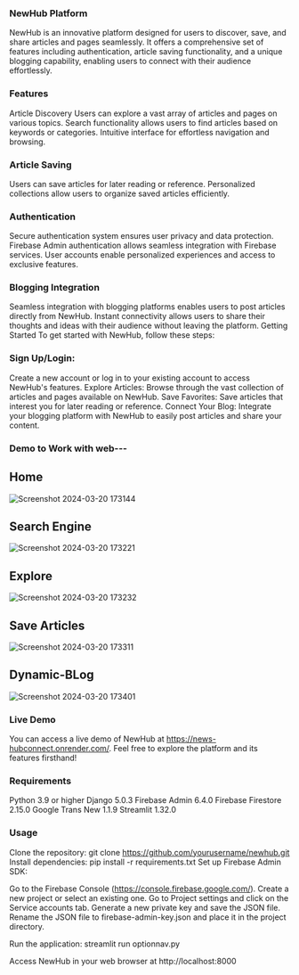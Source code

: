 ### NewHub Platform

NewHub is an innovative platform designed for users to discover, save, and share articles and pages seamlessly. It offers a comprehensive set of features including authentication, article saving functionality, and a unique blogging capability, enabling users to connect with their audience effortlessly.

### Features

Article Discovery
Users can explore a vast array of articles and pages on various topics.
Search functionality allows users to find articles based on keywords or categories.
Intuitive interface for effortless navigation and browsing.

### Article Saving

Users can save articles for later reading or reference.
Personalized collections allow users to organize saved articles efficiently.

### Authentication
Secure authentication system ensures user privacy and data protection.
Firebase Admin authentication allows seamless integration with Firebase services.
User accounts enable personalized experiences and access to exclusive features.

### Blogging Integration

Seamless integration with blogging platforms enables users to post articles directly from NewHub.
Instant connectivity allows users to share their thoughts and ideas with their audience without leaving the platform.
Getting Started
To get started with NewHub, follow these steps:

### Sign Up/Login: 

Create a new account or log in to your existing account to access NewHub's features.
Explore Articles: Browse through the vast collection of articles and pages available on NewHub.
Save Favorites: Save articles that interest you for later reading or reference.
Connect Your Blog: Integrate your blogging platform with NewHub to easily post articles and share your content.



### Demo to Work with web---

## Home 

![Screenshot 2024-03-20 173144](https://github.com/dineshmaddi25/News-hubConnect/assets/123318750/3dcf5e93-f773-4b06-96bd-6264ef477299)

## Search Engine

![Screenshot 2024-03-20 173221](https://github.com/dineshmaddi25/News-hubConnect/assets/123318750/7962a686-b95d-4a17-aa0e-6d4132cbdd8b)

## Explore

![Screenshot 2024-03-20 173232](https://github.com/dineshmaddi25/News-hubConnect/assets/123318750/631d0f8e-a107-45d0-8b60-46779c7396ac)

## Save Articles

![Screenshot 2024-03-20 173311](https://github.com/dineshmaddi25/News-hubConnect/assets/123318750/096f07e7-4e10-45d2-9476-148d62b33b8b)

## Dynamic-BLog

![Screenshot 2024-03-20 173401](https://github.com/dineshmaddi25/News-hubConnect/assets/123318750/ef76c688-6384-4ba8-b023-f6553e444289)

### Live Demo

You can access a live demo of NewHub at https://news-hubconnect.onrender.com/. 
Feel free to explore the platform and its features firsthand!

### Requirements

Python 3.9 or higher
Django 5.0.3
Firebase Admin 6.4.0
Firebase Firestore 2.15.0
Google Trans New 1.1.9
Streamlit 1.32.0

### Usage

Clone the repository: git clone https://github.com/yourusername/newhub.git
Install dependencies: pip install -r requirements.txt
Set up Firebase Admin SDK:

Go to the Firebase Console (https://console.firebase.google.com/).
Create a new project or select an existing one.
Go to Project settings and click on the Service accounts tab.
Generate a new private key and save the JSON file.
Rename the JSON file to firebase-admin-key.json and place it in the project directory.

Run the application: streamlit run optionnav.py

Access NewHub in your web browser 
at http://localhost:8000
